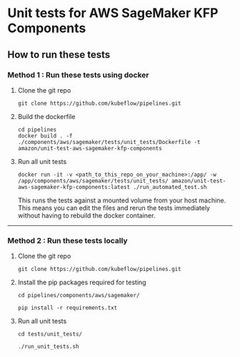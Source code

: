 # Unit tests for AWS SageMaker KFP Components  

## How to run these tests 

### Method 1 : Run these tests using docker 

1. Clone the git repo 
    ```
    git clone https://github.com/kubeflow/pipelines.git
    ```
2. Build the dockerfile  
    ```
    cd pipelines
    docker build . -f ./components/aws/sagemaker/tests/unit_tests/Dockerfile -t amazon/unit-test-aws-sagemaker-kfp-components
    ```
3. Run all unit tests
   ```
   docker run -it -v <path_to_this_repo_on_your_machine>:/app/ -w /app/components/aws/sagemaker/tests/unit_tests/ amazon/unit-test-aws-sagemaker-kfp-components:latest ./run_automated_test.sh
   ```
   This runs the tests against a mounted volume from your host machine. This means you can edit the files and rerun the tests immediately without having to rebuild the docker container.
   
--------------

### Method 2 : Run these tests locally

1. Clone the git repo 
    ```
    git clone https://github.com/kubeflow/pipelines.git
    ```
2. Install the pip packages required for testing 
    ```
    cd pipelines/components/aws/sagemaker/
   
    pip install -r requirements.txt 
    ```
3. Run all unit tests 
    ```
    cd tests/unit_tests/
   
    ./run_unit_tests.sh
    ```